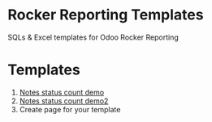 # Rocker Reporting Templates
SQLs &amp; Excel templates for Odoo Rocker Reporting

# Templates
1. [Notes status count demo](https://github.com/akarki58/rocker_templates/blob/master/notes_status_count_demo.md)
1. [Notes status count demo2](notes_status_count_demo.md)
1. Create page for your template
